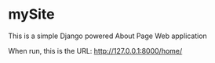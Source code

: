 # mySite


This is a simple Django powered About Page Web application

When run, this is the URL: http://127.0.0.1:8000/home/ 
